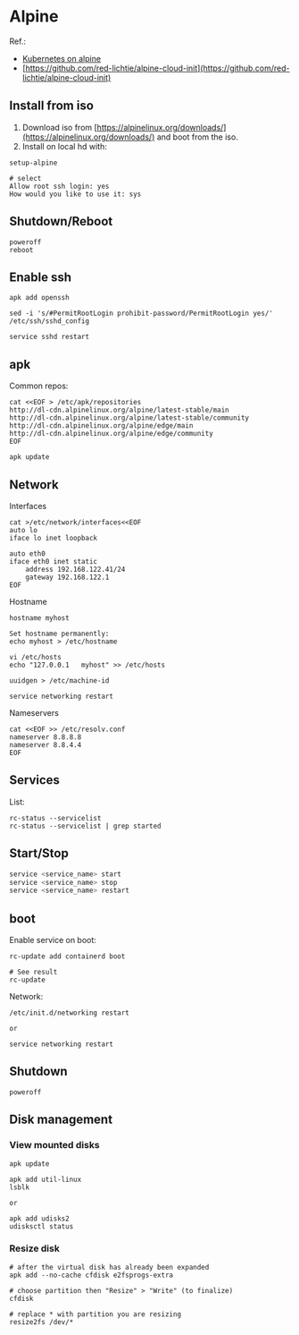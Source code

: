 # Alpine
Ref.: 
* [Kubernetes on alpine](https://wiki.alpinelinux.org/wiki/K8s)
* [https://github.com/red-lichtie/alpine-cloud-init](https://github.com/red-lichtie/alpine-cloud-init)

## Install from iso
1. Download iso from [https://alpinelinux.org/downloads/](https://alpinelinux.org/downloads/) and boot from the iso.
2. Install on local hd with:

```
setup-alpine

# select
Allow root ssh login: yes
How would you like to use it: sys
```

## Shutdown/Reboot
```
poweroff
reboot
```

## Enable ssh
```
apk add openssh

sed -i 's/#PermitRootLogin prohibit-password/PermitRootLogin yes/' /etc/ssh/sshd_config

service sshd restart
```

## apk
Common repos:
```
cat <<EOF > /etc/apk/repositories
http://dl-cdn.alpinelinux.org/alpine/latest-stable/main
http://dl-cdn.alpinelinux.org/alpine/latest-stable/community
http://dl-cdn.alpinelinux.org/alpine/edge/main
http://dl-cdn.alpinelinux.org/alpine/edge/community
EOF

apk update
```

## Network
Interfaces
```
cat >/etc/network/interfaces<<EOF
auto lo
iface lo inet loopback

auto eth0
iface eth0 inet static
    address 192.168.122.41/24
    gateway 192.168.122.1
EOF
```

Hostname
```
hostname myhost

Set hostname permanently:
echo myhost > /etc/hostname

vi /etc/hosts
echo "127.0.0.1   myhost" >> /etc/hosts

uuidgen > /etc/machine-id

service networking restart
```

Nameservers
```
cat <<EOF >> /etc/resolv.conf
nameserver 8.8.8.8
nameserver 8.8.4.4
EOF
```

## Services
List:
```
rc-status --servicelist
rc-status --servicelist | grep started
```

## Start/Stop
```sh
service <service_name> start
service <service_name> stop
service <service_name> restart
```

## boot
Enable service on boot:
```
rc-update add containerd boot

# See result
rc-update
```

Network:
```
/etc/init.d/networking restart

or

service networking restart
```

## Shutdown
```
poweroff
```

## Disk management
### View mounted disks
```
apk update

apk add util-linux
lsblk

or

apk add udisks2
udisksctl status
```

### Resize disk
```
# after the virtual disk has already been expanded
apk add --no-cache cfdisk e2fsprogs-extra

# choose partition then "Resize" > "Write" (to finalize)
cfdisk

# replace * with partition you are resizing
resize2fs /dev/*
```
